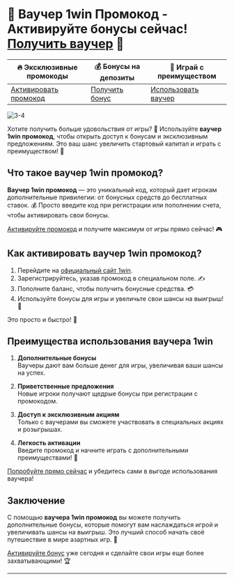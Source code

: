# 🎁 Ваучер 1win Промокод - Активируйте бонусы сейчас! [Получить ваучер](https://brandplay.link/6F5VqbyZ) 💎

| **🔥 Эксклюзивные промокоды** | **💰 Бонусы на депозиты** | **🚀 Играй с преимуществом** |
|-------------------------------|--------------------------|-----------------------------|
| [Активировать промокод](https://brandplay.link/6F5VqbyZ) | [Получить бонус](https://brandplay.link/6F5VqbyZ) | [Использовать ваучер](https://brandplay.link/6F5VqbyZ) |


![3-4](https://github.com/user-attachments/assets/12b4d2bc-f332-45d0-9994-8de21f71b44b)

Хотите получить больше удовольствия от игры? 🎉 Используйте **ваучер 1win промокод**, чтобы открыть доступ к бонусам и эксклюзивным предложениям. Это ваш шанс увеличить стартовый капитал и играть с преимуществом! 🌟

## Что такое ваучер 1win промокод?

**Ваучер 1win промокод** — это уникальный код, который дает игрокам дополнительные привилегии: от бонусных средств до бесплатных ставок. 💰 Просто введите код при регистрации или пополнении счета, чтобы активировать свои бонусы.

[Активируйте промокод](https://brandplay.link/6F5VqbyZ) и получите максимум от игры прямо сейчас! 🎮

## Как активировать ваучер 1win промокод?

1. Перейдите на [официальный сайт 1win](https://brandplay.link/6F5VqbyZ).  
2. Зарегистрируйтесь, указав промокод в специальном поле. ✍️  
3. Пополните баланс, чтобы получить бонусные средства. 💳  
4. Используйте бонусы для игры и увеличьте свои шансы на выигрыш! 🎰  

Это просто и быстро! 🚀

## Преимущества использования ваучера 1win

1. **Дополнительные бонусы**  
   Ваучеры дают вам больше денег для игры, увеличивая ваши шансы на успех.  

2. **Приветственные предложения**  
   Новые игроки получают щедрые бонусы при регистрации с промокодом.  

3. **Доступ к эксклюзивным акциям**  
   Только с ваучерами вы сможете участвовать в специальных акциях и розыгрышах.  

4. **Легкость активации**  
   Введите промокод и начните играть с дополнительными преимуществами! 🎁  

[Попробуйте прямо сейчас](https://brandplay.link/6F5VqbyZ) и убедитесь сами в выгоде использования ваучера!

## Заключение

С помощью **ваучера 1win промокод** вы можете получить дополнительные бонусы, которые помогут вам наслаждаться игрой и увеличивать шансы на выигрыш. Это лучший способ начать своё путешествие в мире азартных игр. 🎉

[Активируйте бонус](https://brandplay.link/6F5VqbyZ) уже сегодня и сделайте свои игры еще более захватывающими! 🏆

---

